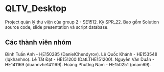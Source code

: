# QLTV_Desktop

Project quản lý thư viện của group 2 - SE1512. Kỳ SPR_22.
Bao gồm Solution source code, slide presentation và script database.

## Các thành viên nhóm

Đinh Tuấn Anh - HE150285 (DanielChendyrov).
Lê Quốc Khánh - HE153548 (lqkhanhno).
Lê Tất Đạt - HE151200 (DatLTHE151200).
Nguyễn Văn Duẩn - HE141169 (duannvhe141169).
Hoàng Phương Nam - HE150251 (pnam69).
